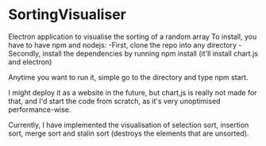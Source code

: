 # SortingVisualiser
Electron application to visualise the sorting of a random array
To install, you have to have npm and nodejs:
-First, clone the repo into any directory
-Secondly, install the dependencies by running npm install (it'll install chart.js and electron)

Anytime you want to run it, simple go to the directory and type npm start.

I might deploy it as a website in the future, but chart,js is really not made for that, and I'd start the code from scratch, as it's very unoptimised performance-wise.

Currently, I have implemented the visualisation of selection sort, insertion sort, merge sort and stalin sort (destroys the elements that are unsorted).
